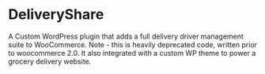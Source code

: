 # DeliveryShare
A Custom WordPress plugin that adds a full delivery driver management suite to WooCommerce. Note - this is heavily deprecated code, written prior to woocommerce 2.0. It also integrated with a custom WP theme to power a grocery delivery website.
